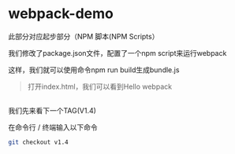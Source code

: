 # webpack-demo

此部分对应起步部分（NPM 脚本(NPM Scripts）

我们修改了package.json文件，配置了一个npm script来运行webpack

这样，我们就可以使用命令npm run build生成bundle.js

> 打开index.html，我们可以看到Hello webpack

## 

我们先来看下一个TAG(V1.4)

在命令行 / 终端输入以下命令

```bash
git checkout v1.4
```





